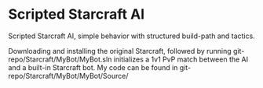 # Scripted Starcraft AI
Scripted Starcraft AI, simple behavior with structured build-path and tactics.

Downloading and installing the original Starcraft, followed by running git-repo/Starcraft/MyBot/MyBot.sln initializes a 1v1 PvP match between the AI and a built-in Starcraft bot.
My code can be found in git-repo/Starcraft/MyBot/MyBot/Source/
